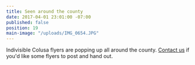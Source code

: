 ```yaml
---
title: Seen around the county
date: 2017-04-01 23:01:00 -07:00
published: false
position: 19
main-image: "/uploads/IMG_0654.JPG"
---
```


Indivisible Colusa flyers are popping up all around the county. [Contact us](mailto:indivisiblecolusa@gmail.com) if you'd like some flyers to post and hand out. 